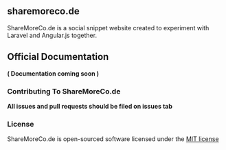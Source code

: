 ## sharemoreco.de

ShareMoreCo.de is a social snippet website created to experiment with Laravel and Angular.js together.

## Official Documentation

__( Documentation coming soon )__

### Contributing To ShareMoreCo.de

**All issues and pull requests should be filed on issues tab**

### License

ShareMoreCo.de is open-sourced software licensed under the [MIT license](http://opensource.org/licenses/MIT)
